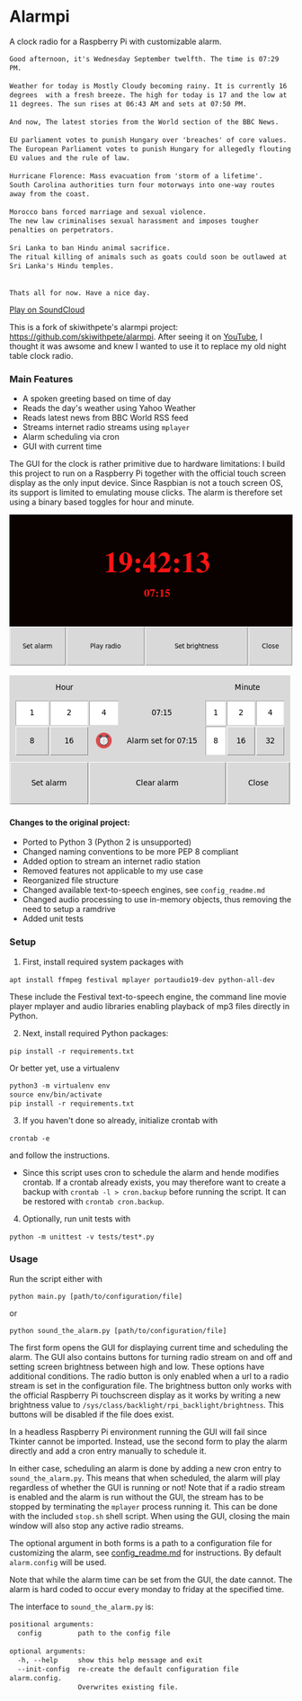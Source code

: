 # Alarmpi

A clock radio for a Raspberry Pi with customizable alarm.
```
Good afternoon, it's Wednesday September twelfth. The time is 07:29 PM.

Weather for today is Mostly Cloudy becoming rainy. It is currently 16 degrees  with a fresh breeze. The high for today is 17 and the low at 11 degrees. The sun rises at 06:43 AM and sets at 07:50 PM.

And now, The latest stories from the World section of the BBC News.

EU parliament votes to punish Hungary over 'breaches' of core values.
The European Parliament votes to punish Hungary for allegedly flouting EU values and the rule of law.

Hurricane Florence: Mass evacuation from 'storm of a lifetime'.
South Carolina authorities turn four motorways into one-way routes away from the coast.

Morocco bans forced marriage and sexual violence.
The new law criminalises sexual harassment and imposes tougher penalties on perpetrators.

Sri Lanka to ban Hindu animal sacrifice.
The ritual killing of animals such as goats could soon be outlawed at Sri Lanka's Hindu temples.


Thats all for now. Have a nice day.
```
[Play on SoundCloud](https://soundcloud.com/lajanki/pialarm_sample)


This is a fork of skiwithpete's alarmpi project: https://github.com/skiwithpete/alarmpi. After seeing it on [YouTube](https://youtu.be/julETnOLkaU), I thought it was awsome and knew I wanted to use it to replace my old night table clock radio.


### Main Features
 * A spoken greeting based on time of day
 * Reads the day's weather using Yahoo Weather
 * Reads latest news from BBC World RSS feed
 * Streams internet radio streams using `mplayer`
 * Alarm scheduling via cron
 * GUI with current time

The GUI for the clock is rather primitive due to hardware limitations: I build this project to run on a Raspberry Pi together with the official touch screen display as the only input device. Since Raspbian is not a touch screen OS, its support is limited to emulating mouse clicks. The alarm is therefore set using a binary based toggles for hour and minute.

![Main window](resources/clock_main.png)

![schedule window](resources/clock_schedule.png)


#### Changes to the original project:
 * Ported to Python 3 (Python 2 is unsupported)
 * Changed naming conventions to be more PEP 8 compliant
 * Added option to stream an internet radio station
 * Removed features not applicable to my use case
 * Reorganized file structure
 * Changed available text-to-speech engines, see `config_readme.md`
 * Changed audio processing to use in-memory objects, thus removing the need to setup a ramdrive
 * Added unit tests



### Setup
 1. First, install required system packages with

  ```apt install ffmpeg festival mplayer portaudio19-dev python-all-dev```

  These include the Festival text-to-speech engine, the command line movie player mplayer and audio libraries enabling playback of mp3 files directly in Python.

 2. Next, install required Python packages:

  ```pip install -r requirements.txt```

  Or better yet, use a virtualenv

  ```
  python3 -m virtualenv env
  source env/bin/activate
  pip install -r requirements.txt
  ```

 3. If you haven't done so already, initialize crontab with

 ```crontab -e```

  and follow the instructions.

   * Since this script uses cron to schedule the alarm and hende modifies crontab. If a crontab already exists, you may therefore want to create a backup with `crontab -l > cron.backup` before running the script. It can be restored with `crontab cron.backup`.  

 4. Optionally, run unit tests with

  ```python -m unittest -v tests/test*.py```


### Usage
Run the script either with
```
python main.py [path/to/configuration/file]
```
or
```
python sound_the_alarm.py [path/to/configuration/file]
```

The first form opens the GUI for displaying current time and scheduling the alarm. The GUI also contains buttons for turning radio stream on and off and setting screen brightness between high and low. These options have additional conditions. The radio button is only enabled when a url to a radio stream is set in the configuration file. The brightness button only works with the official Raspberry Pi touchscreen display as it works by writing a new brightness value to `/sys/class/backlight/rpi_backlight/brightness`. This buttons will be disabled if the file does exist.

In a headless Raspberry Pi environment running the GUI will fail since Tkinter cannot be imported. Instead, use the second form to play the alarm directly and add a cron entry manually to schedule it.

In either case, scheduling an alarm is done by adding a new cron entry to `sound_the_alarm.py`. This means that when scheduled, the alarm will play regardless of whether the GUI is running or not! Note that if a radio stream is enabled and the alarm is run without the GUI, the stream has to be stopped by terminating the `mplayer` process running it. This can be done with the included `stop.sh` shell script. When using the GUI, closing the main window will also stop any active radio streams.

The optional argument in both forms is a path to a configuration file for customizing the alarm, see [config_readme.md](./config_readme.md) for instructions. By default `alarm.config` will be used.

Note that while the alarm time can be set from the GUI, the date cannot. The alarm is hard coded to occur every monday to friday at the specified time.


The interface to `sound_the_alarm.py` is:
```
positional arguments:
  config         path to the config file

optional arguments:
  -h, --help     show this help message and exit
  --init-config  re-create the default configuration file alarm.config.
                 Overwrites existing file.
```
